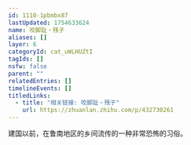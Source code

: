 ```yaml
---
id: 1110-1pbmbx87
lastUpdated: 1754633624
name: 咬脚趾・残子
aliases: []
layer: 6
categoryId: cat_uWLHUZtI
tagIds: []
nsfw: false
parent: ""
relatedEntries: []
timelineEvents: []
titledLinks:
  - title: "相关链接: 咬脚趾・残子"
    url: https://zhuanlan.zhihu.com/p/432730261
---
```


建国以前，在鲁南地区的乡间流传的一种非常恐怖的习俗。